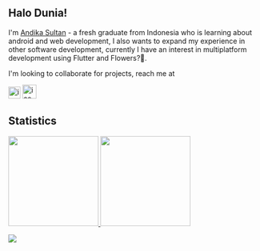 ## Halo Dunia!

I'm [Andika Sultan](https://github.com/rafusr) - a fresh graduate from Indonesia who is learning about android and web development, I also wants to expand my experience in other software development, currently I have an interest in multiplatform development using Flutter and Flowers?🌻.

I'm looking to collaborate for projects, reach me at 

<a href="https://www.linkedin.com/in/andika-sultanrafli"><img src="/assets/linkedIn_logo.png" alt="icon" width="24px"/></a>
<a href="mailto:andika.sultanra@gmail.com"><img src="/assets/mail_icon.png" alt="icon" width="28px"/></a>

## Statistics

<p align="left">
<a href="https://github.com/snowfluke">
  <img height="180em" src="https://github-readme-stats-eight-theta.vercel.app/api?username=sunmorphy&show_icons=true&theme=tokyonight&include_all_commits=true&count_private=true"/>
  <img height="180em" src="https://github-readme-stats-eight-theta.vercel.app/api/top-langs/?username=sunmorphy&layout=compact&langs_count=8&theme=tokyonight"/>
</a>
</p>

![](https://github-profile-summary-cards.vercel.app/api/cards/profile-details?username=rafusr&theme=nord_dark)

<!--
**sunmorphy/sunmorphy** is a ✨ _special_ ✨ repository because its `README.md` (this file) appears on your GitHub profile.

Here are some ideas to get you started:

- 🔭 I’m currently working on ...
- 🌱 I’m currently learning ...
- 👯 I’m looking to collaborate on ...
- 🤔 I’m looking for help with ...
- 💬 Ask me about ...
- 📫 How to reach me: ...
- 😄 Pronouns: ...
- ⚡ Fun fact: ...
-->
